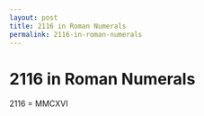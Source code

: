 ```yaml
---
layout: post
title: 2116 in Roman Numerals
permalink: 2116-in-roman-numerals
---
```


# 2116 in Roman Numerals

2116 = MMCXVI

